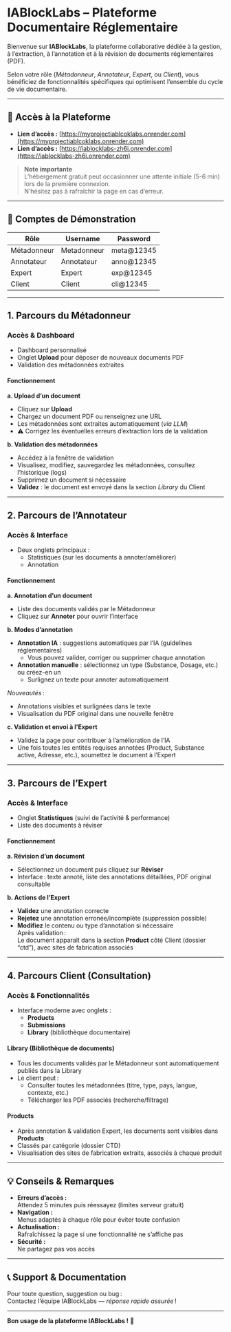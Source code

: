 # IABlockLabs – Plateforme Documentaire Réglementaire

Bienvenue sur **IABlockLabs**, la plateforme collaborative dédiée à la gestion, à l’extraction, à l’annotation et à la révision de documents réglementaires (PDF).

Selon votre rôle (_Métadonneur_, _Annotateur_, _Expert_, ou _Client_), vous bénéficiez de fonctionnalités spécifiques qui optimisent l’ensemble du cycle de vie documentaire.

---

## 🚀 Accès à la Plateforme

- **Lien d’accès :** [https://myprojectiablcoklabs.onrender.com](https://myprojectiablcoklabs.onrender.com)
- **Lien d’accès :** [https://iablocklabs-zh6i.onrender.com](https://iablocklabs-zh6i.onrender.com)

> **Note importante**  
> L’hébergement gratuit peut occasionner une attente initiale (5-6 min) lors de la première connexion.  
> N’hésitez pas à rafraîchir la page en cas d’erreur.

---

## 👤 Comptes de Démonstration

| Rôle         | Username    | Password   |
|--------------|-------------|------------|
| Métadonneur  | Metadonneur | meta@12345 |
| Annotateur   | Annotateur  | anno@12345 |
| Expert       | Expert      | exp@12345  |
| Client       | Client      | cli@12345  |

---

## 1. Parcours du Métadonneur

### Accès & Dashboard

- Dashboard personnalisé
- Onglet **Upload** pour déposer de nouveaux documents PDF
- Validation des métadonnées extraites

#### Fonctionnement

**a. Upload d’un document**
- Cliquez sur **Upload**
- Chargez un document PDF ou renseignez une URL
- Les métadonnées sont extraites automatiquement (_via LLM_)
- ⚠️ Corrigez les éventuelles erreurs d’extraction lors de la validation

**b. Validation des métadonnées**
- Accédez à la fenêtre de validation
- Visualisez, modifiez, sauvegardez les métadonnées, consultez l’historique (logs)
- Supprimez un document si nécessaire
- **Validez** : le document est envoyé dans la section _Library_ du Client

---

## 2. Parcours de l’Annotateur

### Accès & Interface

- Deux onglets principaux :  
  - Statistiques (sur les documents à annoter/améliorer)
  - Annotation

#### Fonctionnement

**a. Annotation d’un document**
- Liste des documents validés par le Métadonneur
- Cliquez sur **Annoter** pour ouvrir l’interface

**b. Modes d’annotation**
- **Annotation IA** : suggestions automatiques par l’IA (guidelines réglementaires)
  - Vous pouvez valider, corriger ou supprimer chaque annotation
- **Annotation manuelle** : sélectionnez un type (Substance, Dosage, etc.) ou créez-en un
  - Surlignez un texte pour annoter automatiquement

_Nouveautés_ :  
- Annotations visibles et surlignées dans le texte
- Visualisation du PDF original dans une nouvelle fenêtre

**c. Validation et envoi à l’Expert**
- Validez la page pour contribuer à l’amélioration de l’IA
- Une fois toutes les entités requises annotées (Product, Substance active, Adresse, etc.), soumettez le document à l’Expert

---

## 3. Parcours de l’Expert

### Accès & Interface

- Onglet **Statistiques** (suivi de l’activité & performance)
- Liste des documents à réviser

#### Fonctionnement

**a. Révision d’un document**
- Sélectionnez un document puis cliquez sur **Réviser**
- Interface : texte annoté, liste des annotations détaillées, PDF original consultable

**b. Actions de l’Expert**
- **Validez** une annotation correcte
- **Rejetez** une annotation erronée/incomplète (suppression possible)
- **Modifiez** le contenu ou type d’annotation si nécessaire  
Après validation :  
Le document apparaît dans la section **Product** côté Client (dossier “ctd”), avec sites de fabrication associés

---

## 4. Parcours Client (Consultation)

### Accès & Fonctionnalités

- Interface moderne avec onglets :
  - **Products**
  - **Submissions**
  - **Library** (bibliothèque documentaire)

#### Library (Bibliothèque de documents)

- Tous les documents validés par le Métadonneur sont automatiquement publiés dans la Library
- Le client peut :  
  - Consulter toutes les métadonnées (titre, type, pays, langue, contexte, etc.)
  - Télécharger les PDF associés (recherche/filtrage)

#### Products

- Après annotation & validation Expert, les documents sont visibles dans **Products**
- Classés par catégorie (dossier CTD)
- Visualisation des sites de fabrication extraits, associés à chaque produit

---

## 💡 Conseils & Remarques

- **Erreurs d’accès :**  
  Attendez 5 minutes puis réessayez (limites serveur gratuit)
- **Navigation :**  
  Menus adaptés à chaque rôle pour éviter toute confusion
- **Actualisation :**  
  Rafraîchissez la page si une fonctionnalité ne s’affiche pas
- **Sécurité :**  
  Ne partagez pas vos accès

---

## 📞 Support & Documentation

Pour toute question, suggestion ou bug :  
Contactez l’équipe IABlockLabs — _réponse rapide assurée_ !

---

**Bon usage de la plateforme IABlockLabs !** 🚀
